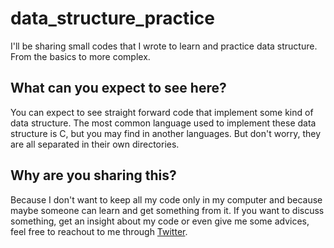 # data_structure_practice
I'll be sharing small codes that I wrote to learn and practice data structure. From the basics to more complex.

## What can you expect to see here?
You can expect to see straight forward code that implement some kind of data structure. The most common language used to implement these data structure is C, but you may find in another languages. But don't worry, they are all separated in their own directories.

## Why are you sharing this?
Because I don't want to keep all my code only in my computer and because maybe someone can learn and get something from it. If you want to discuss something, get an insight about my code or even give me some advices, feel free to reachout to me through [Twitter](https://twitter.com/arthurclbr).
